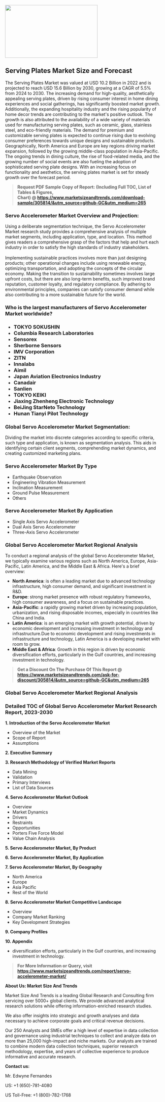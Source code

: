 <p><img class="alignnone size-medium wp-image-20088" src="https://ffe5etoiles.com/wp-content/uploads/2024/12/MST1-300x171.png" alt="" width="300" height="171" /></p><h2>Serving Plates Market Size and Forecast</h2><p>The Serving Plates Market was valued at USD 10.2 Billion in 2022 and is projected to reach USD 15.6 Billion by 2030, growing at a CAGR of 5.5% from 2024 to 2030. The increasing demand for high-quality, aesthetically appealing serving plates, driven by rising consumer interest in home dining experiences and social gatherings, has significantly boosted market growth. Additionally, the expanding hospitality industry and the rising popularity of home decor trends are contributing to the market's positive outlook. The growth is also attributed to the availability of a wide variety of materials used for manufacturing serving plates, such as ceramic, glass, stainless steel, and eco-friendly materials.  The demand for premium and customizable serving plates is expected to continue rising due to evolving consumer preferences towards unique designs and sustainable products. Geographically, North America and Europe are key regions driving market expansion, followed by the growing middle-class population in Asia-Pacific. The ongoing trends in dining culture, the rise of food-related media, and the growing number of social events are also fueling the adoption of sophisticated serving plate designs. With an increasing focus on functionality and aesthetics, the serving plates market is set for steady growth over the forecast period.</p></p><blockquote id="" class=""><strong>Request PDF Sample Copy of Report: (Including Full TOC, List of Tables &amp; Figures, Chart)&nbsp;@&nbsp;<strong><a href="https://www.marketsizeandtrends.com/download-sample/305814/&utm_source=github-GC&utm_medium=265" target="_blank">https://www.marketsizeandtrends.com/download-sample/305814/&utm_source=github-GC&utm_medium=265</a></strong></strong></blockquote><h3 id="" class="">Servo Accelerometer Market&nbsp;Overview and Projection:</h3><p id="" class="">Using a deliberate segmentation technique, the Servo Accelerometer Market research study provides a comprehensive analysis of multiple market segments, including application, type, and location. This method gives readers a comprehensive grasp of the factors that help and hurt each industry in order to satisfy the high standards of industry stakeholders. <br /> <br />Implementing sustainable practices involves more than just designing products; other operational changes include using renewable energy, optimizing transportation, and adopting the concepts of the circular economy. Making the transition to sustainability sometimes involves large upfront costs, but there are also long-term benefits, such improved brand reputation, customer loyalty, and regulatory compliance. By adhering to environmental principles, companies can satisfy consumer demand while also contributing to a more sustainable future for the world.</p><h3 id="" class="">Who is the largest manufacturers of&nbsp;Servo Accelerometer Market worldwide?</h3><h3 class=""><p><ul><li>TOKYO SOKUSHIN </li><li> Columbia Research Laboratories </li><li> Sensorex </li><li> Sherborne Sensors </li><li> IMV Corporation </li><li> ZITN </li><li> Innalabs </li><li> Aimil </li><li> Japan Aviation Electronics Industry </li><li> Canadair </li><li> Sanlien </li><li> TOKYO KEIKI </li><li> Jiaxing Zhenheng Electronic Technology </li><li> BeiJing StarNeto Technology </li><li> Hunan Tianyi Pilot Technology</li></ul></p></h3><h3 id="" class="">Global&nbsp;Servo Accelerometer Market Segmentation:</h3><p id="" class="">Dividing the market into discrete categories according to specific criteria, such type and application, is known as segmentation analysis. This aids in identifying certain client segments, comprehending market dynamics, and creating customized marketing plans.</p><h3 id="" class="">Servo Accelerometer Market&nbsp;By Type</h3><p><p><ul><li>Earthquake Observation</li><li> Engineering Vibration Measurement</li><li> Inclination Measurement</li><li> Ground Pulse Measurement</li><li> Others</p></li></ul></p></p><h3 id="" class="">Servo Accelerometer Market&nbsp;By Application</h3><p class=""><p><ul><li>Single Axis Servo Accelerometer</li><li> Dual Axis Servo Accelerometer</li><li> Three-Axis Servo Accelerometer</li></ul></p></p><h3 id="" class="">Global Servo Accelerometer Market Regional Analysis</h3><p id="" class="">To conduct a regional analysis of the global Servo Accelerometer Market, we typically examine various regions such as North America, Europe, Asia-Pacific, Latin America, and the Middle East &amp; Africa. Here's a brief overview:</p><ul><li><strong>North America</strong>: is often a leading market due to advanced technology infrastructure, high consumer demand, and significant investment in R&amp;D.</li><li><strong>Europe</strong>: strong market presence with robust regulatory frameworks, high consumer awareness, and a focus on sustainable practices.</li><li><strong>Asia-Pacific</strong>: a rapidly growing market driven by increasing population, urbanization, and rising disposable incomes, especially in countries like China and India.</li><li><strong>Latin America</strong>: is an emerging market with growth potential, driven by economic development and increasing investment in technology and infrastructure.Due to economic development and rising investments in infrastructure and technology, Latin America is a developing market with room to grow.</li><li><strong>Middle East &amp; Africa</strong>: Growth in this region is driven by economic diversification efforts, particularly in the Gulf countries, and increasing investment in technology.</li></ul><blockquote id="" class=""><strong>Get a Discount On The Purchase Of This Report @ <strong><a href="https://www.marketsizeandtrends.com/ask-for-discount/305814/&utm_source=github-GC&utm_medium=265" target="_blank">https://www.marketsizeandtrends.com/ask-for-discount/305814/&utm_source=github-GC&utm_medium=265</a></strong></strong></blockquote><h3 id="" class="">Global Servo Accelerometer Market Regional Analysis</h3><h3 id="" class="">Detailed TOC of Global Servo Accelerometer Market Research Report, 2023-2030</h3><p id="" class=""><strong>1. Introduction of the Servo Accelerometer Market</strong></p><ul><li>Overview of the Market</li><li>Scope of Report</li><li>Assumptions</li></ul><p id="" class=""><strong>2. Executive Summary</strong></p><p id="" class=""><strong>3. Research Methodology of Verified Market Reports</strong></p><ul><li>Data Mining</li><li>Validation</li><li>Primary Interviews</li><li>List of Data Sources</li></ul><p id="" class=""><strong>4. Servo Accelerometer Market Outlook</strong></p><ul><li>Overview</li><li>Market Dynamics</li><li>Drivers</li><li>Restraints</li><li>Opportunities</li><li>Porters Five Force Model</li><li>Value Chain Analysis</li></ul><p id="" class=""><strong>5. Servo Accelerometer Market, By Product</strong></p><p id="" class=""><strong>6. Servo Accelerometer Market, By Application</strong></p><p id="" class=""><strong>7. Servo Accelerometer Market, By Geography</strong></p><ul><li>North America</li><li>Europe</li><li>Asia Pacific</li><li>Rest of the World</li></ul><p id="" class=""><strong>8. Servo Accelerometer Market Competitive Landscape</strong></p><ul><li>Overview</li><li>Company Market Ranking</li><li>Key Development Strategies</li></ul><p id="" class=""><strong>9. Company Profiles</strong></p><p id="" class=""><strong>10. Appendix</strong></p><ul><li>diversification efforts, particularly in the Gulf countries, and increasing investment in technology.</li></ul><blockquote id="" class=""><strong>For More Information or Query, visit <strong><strong><a href="https://www.marketsizeandtrends.com/report/servo-accelerometer-market/" target="_blank">https://www.marketsizeandtrends.com/report/servo-accelerometer-market/</a></strong></strong></strong></blockquote><p id="" class=""><strong>About Us: Market Size And Trends</strong></p><p id="" class="">Market Size And Trends is a leading Global Research and Consulting firm servicing over 5000+ global clients. We provide advanced analytical research solutions while offering information-enriched research studies.</p><p id="" class="">We also offer insights into strategic and growth analyses and data necessary to achieve corporate goals and critical revenue decisions.</p><p id="" class="">Our 250 Analysts and SMEs offer a high level of expertise in data collection and governance using industrial techniques to collect and analyze data on more than 25,000 high-impact and niche markets. Our analysts are trained to combine modern data collection techniques, superior research methodology, expertise, and years of collective experience to produce informative and accurate research.</p><p id="" class=""><strong>Contact us:</strong></p><p id="" class="">Mr. Edwyne Fernandes</p><p id="" class="">US: +1 (650)-781-4080</p><p id="" class="">US Toll-Free: +1 (800)-782-1768</p>
